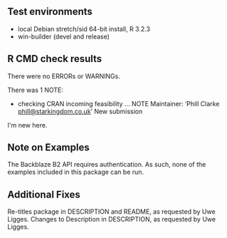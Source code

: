 ## Test environments
* local Debian stretch/sid 64-bit install, R 3.2.3
* win-builder (devel and release)

## R CMD check results
There were no ERRORs or WARNINGs.

There was 1 NOTE:

* checking CRAN incoming feasibility ... NOTE
Maintainer: ‘Phill Clarke <phill@starkingdom.co.uk>’
New submission

I'm new here.

## Note on Examples

The Backblaze B2 API requires authentication. As such, none of the examples included in this package can be run.

## Additional Fixes

Re-titles package in DESCRIPTION and README, as requested by Uwe Ligges.
Changes to Description in DESCRIPTION, as requested by Uwe Ligges.

